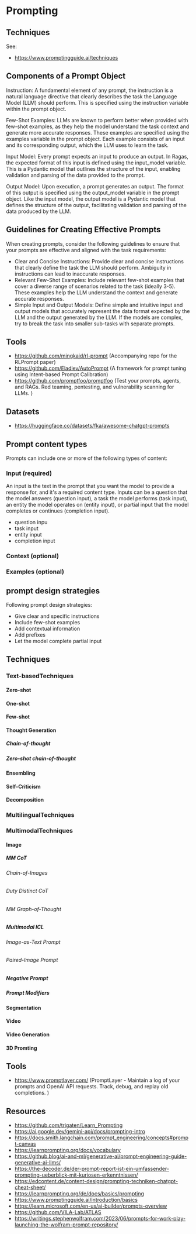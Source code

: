 # Prompting

## Techniques
See:
- https://www.promptingguide.ai/techniques

## Components of a Prompt Object

Instruction: A fundamental element of any prompt, the instruction is a natural language directive that clearly describes the task the Language Model (LLM) should perform. This is specified using the instruction variable within the prompt object.

Few-Shot Examples: LLMs are known to perform better when provided with few-shot examples, as they help the model understand the task context and generate more accurate responses. These examples are specified using the examples variable in the prompt object. Each example consists of an input and its corresponding output, which the LLM uses to learn the task.

Input Model: Every prompt expects an input to produce an output. In Ragas, the expected format of this input is defined using the input_model variable. This is a Pydantic model that outlines the structure of the input, enabling validation and parsing of the data provided to the prompt.

Output Model: Upon execution, a prompt generates an output. The format of this output is specified using the output_model variable in the prompt object. Like the input model, the output model is a Pydantic model that defines the structure of the output, facilitating validation and parsing of the data produced by the LLM.


## Guidelines for Creating Effective Prompts
When creating prompts, consider the following guidelines to ensure that your prompts are effective and aligned with the task requirements:

- Clear and Concise Instructions: Provide clear and concise instructions that clearly define the task the LLM should perform. Ambiguity in instructions can lead to inaccurate responses.
- Relevant Few-Shot Examples: Include relevant few-shot examples that cover a diverse range of scenarios related to the task (ideally 3-5). These examples help the LLM understand the context and generate accurate responses.
- Simple Input and Output Models: Define simple and intuitive input and output models that accurately represent the data format expected by the LLM and the output generated by the LLM. If the models are complex, try to break the task into smaller sub-tasks with separate prompts.



## Tools
- https://github.com/mingkaid/rl-prompt (Accompanying repo for the RLPrompt paper)
- https://github.com/Eladlev/AutoPrompt (A framework for prompt tuning using Intent-based Prompt Calibration)
- https://github.com/promptfoo/promptfoo (Test your prompts, agents, and RAGs. Red teaming, pentesting, and vulnerability scanning for LLMs. )

## Datasets
- https://huggingface.co/datasets/fka/awesome-chatgpt-prompts

## Prompt content types
Prompts can include one or more of the following types of content:

### Input (required)
An input is the text in the prompt that you want the model to provide a response for, and it's a required content type. Inputs can be a question that the model answers (question input), a task the model performs (task input), an entity the model operates on (entity input), or partial input that the model completes or continues (completion input).    

- question inpu 
- task input
- entity input
- completion input


### Context (optional)


### Examples (optional)


## prompt design strategies
Following prompt design strategies:

- Give clear and specific instructions
- Include few-shot examples
- Add contextual information
- Add prefixes
- Let the model complete partial input



## Techniques

### Text-basedTechniques
<!-- https://trigaten.github.io/Prompt_Survey_Site/ -->

#### Zero-shot

#### One-shot

#### Few-shot

#### Thought Generation

##### Chain-of-thought

##### Zero-shot chain-of-thought

#### Ensembling

#### Self-Criticism

#### Decomposition

### MultilingualTechniques

### MultimodalTechniques

#### Image

##### MM CoT

###### Chain-of-Images

###### Duty Distinct CoT

###### MM Graph-of-Thought

##### Multimodal ICL

###### Image-as-Text Prompt

###### Paired-Image Prompt

##### Negative Prompt

##### Prompt Modifiers

#### Segmentation

#### Video

#### Video Generation

#### 3D Promting

## Tools
- https://www.promptlayer.com/ (PromptLayer - Maintain a log of your prompts and OpenAI API requests. Track, debug, and replay old completions. )

## Resources
- https://github.com/trigaten/Learn_Prompting
- https://ai.google.dev/gemini-api/docs/prompting-intro
- https://docs.smith.langchain.com/prompt_engineering/concepts#prompt-canvas
- https://learnprompting.org/docs/vocabulary
- https://github.blog/ai-and-ml/generative-ai/prompt-engineering-guide-generative-ai-llms/
- https://the-decoder.de/der-prompt-report-ist-ein-umfassender-prompting-ueberblick-mit-kuriosen-erkenntnissen/
- https://edcontent.de/content-design/prompting-techniken-chatgpt-cheat-sheet/
- https://learnprompting.org/de/docs/basics/prompting
- https://www.promptingguide.ai/introduction/basics
- https://learn.microsoft.com/en-us/ai-builder/prompts-overview
- https://github.com/VILA-Lab/ATLAS
- https://writings.stephenwolfram.com/2023/06/prompts-for-work-play-launching-the-wolfram-prompt-repository/